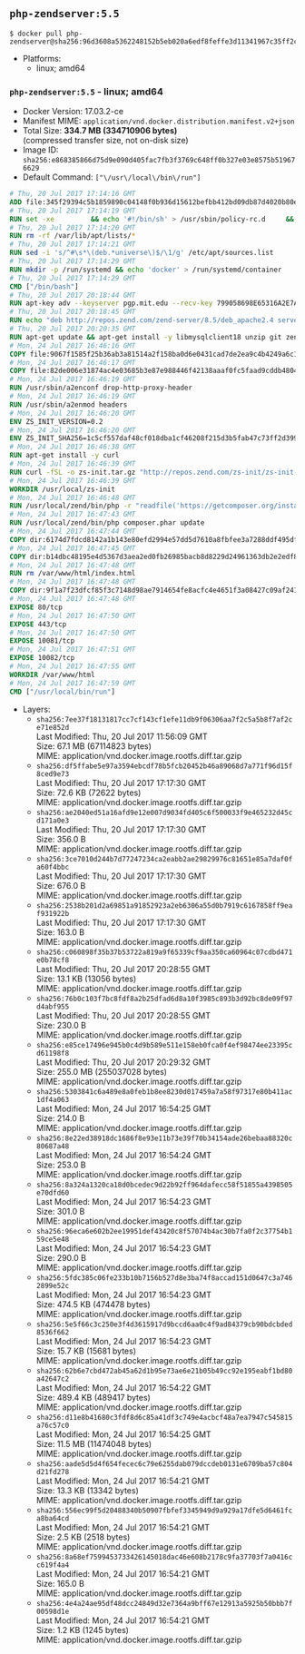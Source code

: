 ## `php-zendserver:5.5`

```console
$ docker pull php-zendserver@sha256:96d3608a5362248152b5eb020a6edf8feffe3d11341967c35ff2cfb929c09f29
```

-	Platforms:
	-	linux; amd64

### `php-zendserver:5.5` - linux; amd64

-	Docker Version: 17.03.2-ce
-	Manifest MIME: `application/vnd.docker.distribution.manifest.v2+json`
-	Total Size: **334.7 MB (334710906 bytes)**  
	(compressed transfer size, not on-disk size)
-	Image ID: `sha256:e868385866d75d9e090d405fac7fb3f3769c648ff0b327e03e8575b519676629`
-	Default Command: `["\/usr\/local\/bin\/run"]`

```dockerfile
# Thu, 20 Jul 2017 17:14:16 GMT
ADD file:345f29394c5b1859890c04148f0b936d15612befbb412bd09db87d4020b80ed7 in / 
# Thu, 20 Jul 2017 17:14:19 GMT
RUN set -xe 		&& echo '#!/bin/sh' > /usr/sbin/policy-rc.d 	&& echo 'exit 101' >> /usr/sbin/policy-rc.d 	&& chmod +x /usr/sbin/policy-rc.d 		&& dpkg-divert --local --rename --add /sbin/initctl 	&& cp -a /usr/sbin/policy-rc.d /sbin/initctl 	&& sed -i 's/^exit.*/exit 0/' /sbin/initctl 		&& echo 'force-unsafe-io' > /etc/dpkg/dpkg.cfg.d/docker-apt-speedup 		&& echo 'DPkg::Post-Invoke { "rm -f /var/cache/apt/archives/*.deb /var/cache/apt/archives/partial/*.deb /var/cache/apt/*.bin || true"; };' > /etc/apt/apt.conf.d/docker-clean 	&& echo 'APT::Update::Post-Invoke { "rm -f /var/cache/apt/archives/*.deb /var/cache/apt/archives/partial/*.deb /var/cache/apt/*.bin || true"; };' >> /etc/apt/apt.conf.d/docker-clean 	&& echo 'Dir::Cache::pkgcache ""; Dir::Cache::srcpkgcache "";' >> /etc/apt/apt.conf.d/docker-clean 		&& echo 'Acquire::Languages "none";' > /etc/apt/apt.conf.d/docker-no-languages 		&& echo 'Acquire::GzipIndexes "true"; Acquire::CompressionTypes::Order:: "gz";' > /etc/apt/apt.conf.d/docker-gzip-indexes 		&& echo 'Apt::AutoRemove::SuggestsImportant "false";' > /etc/apt/apt.conf.d/docker-autoremove-suggests
# Thu, 20 Jul 2017 17:14:20 GMT
RUN rm -rf /var/lib/apt/lists/*
# Thu, 20 Jul 2017 17:14:21 GMT
RUN sed -i 's/^#\s*\(deb.*universe\)$/\1/g' /etc/apt/sources.list
# Thu, 20 Jul 2017 17:14:29 GMT
RUN mkdir -p /run/systemd && echo 'docker' > /run/systemd/container
# Thu, 20 Jul 2017 17:14:29 GMT
CMD ["/bin/bash"]
# Thu, 20 Jul 2017 20:18:44 GMT
RUN apt-key adv --keyserver pgp.mit.edu --recv-key 799058698E65316A2E7A4FF42EAE1437F7D2C623
# Thu, 20 Jul 2017 20:18:45 GMT
RUN echo "deb http://repos.zend.com/zend-server/8.5/deb_apache2.4 server non-free" >> /etc/apt/sources.list.d/zend-server.list
# Thu, 20 Jul 2017 20:20:35 GMT
RUN apt-get update && apt-get install -y libmysqlclient18 unzip git zend-server-php-5.5 && /usr/local/zend/bin/zendctl.sh stop
# Mon, 24 Jul 2017 16:46:16 GMT
COPY file:9067f1585f25b36ab3a81514a2f158ba0d6e0431cad7de2ea9c4b4249a6c134f in /etc/ 
# Mon, 24 Jul 2017 16:46:17 GMT
COPY file:82de006e31874ac4e03685b3e87e988446f42138aaaf0fc5faad9cddb48040ba in /etc/apache2/conf-available 
# Mon, 24 Jul 2017 16:46:19 GMT
RUN /usr/sbin/a2enconf drop-http-proxy-header
# Mon, 24 Jul 2017 16:46:19 GMT
RUN /usr/sbin/a2enmod headers
# Mon, 24 Jul 2017 16:46:20 GMT
ENV ZS_INIT_VERSION=0.2
# Mon, 24 Jul 2017 16:46:20 GMT
ENV ZS_INIT_SHA256=1c5cf557daf48cf018dba1cf46208f215d3b5fab47c73ff2d39988581ebd6932
# Mon, 24 Jul 2017 16:46:38 GMT
RUN apt-get install -y curl
# Mon, 24 Jul 2017 16:46:39 GMT
RUN curl -fSL -o zs-init.tar.gz "http://repos.zend.com/zs-init/zs-init-docker-${ZS_INIT_VERSION}.tar.gz"     && echo "${ZS_INIT_SHA256} *zs-init.tar.gz" | sha256sum -c -     && mkdir /usr/local/zs-init     && tar xzf zs-init.tar.gz --strip-components=1 -C /usr/local/zs-init     && rm zs-init.tar.gz
# Mon, 24 Jul 2017 16:46:39 GMT
WORKDIR /usr/local/zs-init
# Mon, 24 Jul 2017 16:46:48 GMT
RUN /usr/local/zend/bin/php -r "readfile('https://getcomposer.org/installer');" | /usr/local/zend/bin/php
# Mon, 24 Jul 2017 16:47:43 GMT
RUN /usr/local/zend/bin/php composer.phar update
# Mon, 24 Jul 2017 16:47:44 GMT
COPY dir:6174d7fdcd8142a1b143e80efd2994e57dd5d7610a8fbfee3a7288ddf495dfdf in /usr/local/bin 
# Mon, 24 Jul 2017 16:47:45 GMT
COPY dir:b14dbc48195e4d5367d3aea2ed0fb26985bacb8d8229d24961363db2e2edf8f0 in /usr/local/zend/var/plugins/ 
# Mon, 24 Jul 2017 16:47:48 GMT
RUN rm /var/www/html/index.html
# Mon, 24 Jul 2017 16:47:48 GMT
COPY dir:9f1a7f23dfcf85f3c7148d98ae7914654fe8acfc4e4651f3a08427c09af24198 in /var/www/html 
# Mon, 24 Jul 2017 16:47:48 GMT
EXPOSE 80/tcp
# Mon, 24 Jul 2017 16:47:50 GMT
EXPOSE 443/tcp
# Mon, 24 Jul 2017 16:47:50 GMT
EXPOSE 10081/tcp
# Mon, 24 Jul 2017 16:47:51 GMT
EXPOSE 10082/tcp
# Mon, 24 Jul 2017 16:47:55 GMT
WORKDIR /var/www/html
# Mon, 24 Jul 2017 16:47:59 GMT
CMD ["/usr/local/bin/run"]
```

-	Layers:
	-	`sha256:7ee37f18131817cc7cf143cf1efe11db9f06306aa7f2c5a5b8f7af2ce71e852d`  
		Last Modified: Thu, 20 Jul 2017 11:56:09 GMT  
		Size: 67.1 MB (67114823 bytes)  
		MIME: application/vnd.docker.image.rootfs.diff.tar.gzip
	-	`sha256:df5ffabe5e97a3594ebcdf78b5fcb20452b46a89068d7a771f96d15f8ced9e73`  
		Last Modified: Thu, 20 Jul 2017 17:17:30 GMT  
		Size: 72.6 KB (72622 bytes)  
		MIME: application/vnd.docker.image.rootfs.diff.tar.gzip
	-	`sha256:ae2040ed51a16afd9e12e007d9034fd405c6f500033f9e465232d45cd171a0e3`  
		Last Modified: Thu, 20 Jul 2017 17:17:30 GMT  
		Size: 356.0 B  
		MIME: application/vnd.docker.image.rootfs.diff.tar.gzip
	-	`sha256:3ce7010d244b7d77247234ca2eabb2ae29829976c81651e85a7daf0fa60f4bbc`  
		Last Modified: Thu, 20 Jul 2017 17:17:30 GMT  
		Size: 676.0 B  
		MIME: application/vnd.docker.image.rootfs.diff.tar.gzip
	-	`sha256:2538b201d2a69851a91852923a2eb6306a55d0b7919c6167858ff9eaf931922b`  
		Last Modified: Thu, 20 Jul 2017 17:17:30 GMT  
		Size: 163.0 B  
		MIME: application/vnd.docker.image.rootfs.diff.tar.gzip
	-	`sha256:c060898f35b37b53722a819a9f65339cf9aa350ca60964c07cdbd471e0b78cf8`  
		Last Modified: Thu, 20 Jul 2017 20:28:55 GMT  
		Size: 13.1 KB (13056 bytes)  
		MIME: application/vnd.docker.image.rootfs.diff.tar.gzip
	-	`sha256:76b0c103f7bc8fdf8a2b25dfad6d8a10f3985c893b3d92bc8de09f97d4abf955`  
		Last Modified: Thu, 20 Jul 2017 20:28:55 GMT  
		Size: 230.0 B  
		MIME: application/vnd.docker.image.rootfs.diff.tar.gzip
	-	`sha256:e85ce17496e945b0c4d9b589e511e158eb0fca0f4ef98474ee23395cd61198f8`  
		Last Modified: Thu, 20 Jul 2017 20:29:32 GMT  
		Size: 255.0 MB (255037028 bytes)  
		MIME: application/vnd.docker.image.rootfs.diff.tar.gzip
	-	`sha256:5303841c6a489e8a0feb1b8ee8230d017459a7a58f97317e80b411ac1df4a063`  
		Last Modified: Mon, 24 Jul 2017 16:54:25 GMT  
		Size: 214.0 B  
		MIME: application/vnd.docker.image.rootfs.diff.tar.gzip
	-	`sha256:8e22ed38918dc1686f8e93e11b73e39f70b34154ade26bebaa88320c80687a48`  
		Last Modified: Mon, 24 Jul 2017 16:54:24 GMT  
		Size: 253.0 B  
		MIME: application/vnd.docker.image.rootfs.diff.tar.gzip
	-	`sha256:8a324a1320ca18d0bcedec9d22b92ff964dafecc58f51855a4398505e70dfd60`  
		Last Modified: Mon, 24 Jul 2017 16:54:23 GMT  
		Size: 301.0 B  
		MIME: application/vnd.docker.image.rootfs.diff.tar.gzip
	-	`sha256:96eca6e602b2ee19951def43420c8f57074b4ac30b7fa0f2c37754b159ce5e48`  
		Last Modified: Mon, 24 Jul 2017 16:54:23 GMT  
		Size: 290.0 B  
		MIME: application/vnd.docker.image.rootfs.diff.tar.gzip
	-	`sha256:5fdc385c06fe233b10b7156b527d8e3ba74f8accad151d0647c3a7462899e52c`  
		Last Modified: Mon, 24 Jul 2017 16:54:23 GMT  
		Size: 474.5 KB (474478 bytes)  
		MIME: application/vnd.docker.image.rootfs.diff.tar.gzip
	-	`sha256:5e5f66c3c250e3f4d3615917d9bccd6aa0c4f9ad84379cb90bdcbded8536f662`  
		Last Modified: Mon, 24 Jul 2017 16:54:23 GMT  
		Size: 15.7 KB (15681 bytes)  
		MIME: application/vnd.docker.image.rootfs.diff.tar.gzip
	-	`sha256:62b6e7cbd472ab45a62d1b95e73ae6e21b05b49cc92e195eabf1bd80a42647c2`  
		Last Modified: Mon, 24 Jul 2017 16:54:22 GMT  
		Size: 489.4 KB (489417 bytes)  
		MIME: application/vnd.docker.image.rootfs.diff.tar.gzip
	-	`sha256:d11e8b41680c3fdf8d6c85a41df3c749e4acbcf48a7ea7947c545815a76c57c0`  
		Last Modified: Mon, 24 Jul 2017 16:54:25 GMT  
		Size: 11.5 MB (11474048 bytes)  
		MIME: application/vnd.docker.image.rootfs.diff.tar.gzip
	-	`sha256:aade5d5d4f654fecec6c79e6255dab079dccdeb0131e6709ba57c804d21fd278`  
		Last Modified: Mon, 24 Jul 2017 16:54:21 GMT  
		Size: 13.3 KB (13342 bytes)  
		MIME: application/vnd.docker.image.rootfs.diff.tar.gzip
	-	`sha256:556ec99f5d20488340b50907fbfef3345949d9a929a17dfe5d6461fca8ba64cd`  
		Last Modified: Mon, 24 Jul 2017 16:54:21 GMT  
		Size: 2.5 KB (2518 bytes)  
		MIME: application/vnd.docker.image.rootfs.diff.tar.gzip
	-	`sha256:8a68ef7599453733426145018dac46e608b2178c9fa37703f7a0416cc619f4a4`  
		Last Modified: Mon, 24 Jul 2017 16:54:21 GMT  
		Size: 165.0 B  
		MIME: application/vnd.docker.image.rootfs.diff.tar.gzip
	-	`sha256:4e4a24ae95df48dcc24849d32e7364a9bff67e12913a5925b50bbb7f00598d1e`  
		Last Modified: Mon, 24 Jul 2017 16:54:21 GMT  
		Size: 1.2 KB (1245 bytes)  
		MIME: application/vnd.docker.image.rootfs.diff.tar.gzip
